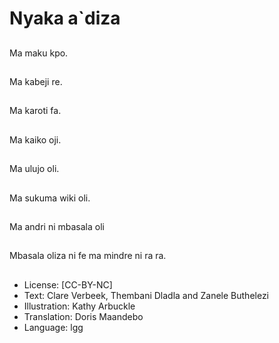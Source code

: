 # Nyaka a`diza

##
Ma maku kpo.

##
Ma kabeji re.

##
Ma karoti fa.

##
Ma kaiko oji.

##
Ma ulujo oli.

##
Ma sukuma wiki oli.

##
Ma andri ni mbasala oli

##
Mbasala oliza ni fe ma
mindre ni ra ra.

##
* License: [CC-BY-NC]
* Text: Clare Verbeek, Thembani Dladla and Zanele Buthelezi
* Illustration: Kathy Arbuckle
* Translation: Doris Maandebo
* Language: lgg
